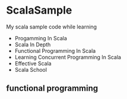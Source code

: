 # ScalaSample
My scala sample code while learning
- Progamming In Scala
- Scala In Depth
- Functional Programming In Scala
- Learning Concurrent Programming In Scala
- Effective Scala
- Scala School


## functional programming



